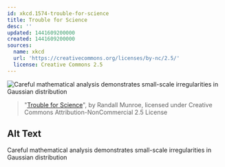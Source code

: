 ```yaml
---
id: xkcd.1574-trouble-for-science
title: Trouble for Science
desc: ''
updated: 1441609200000
created: 1441609200000
sources:
  name: xkcd
  url: 'https://creativecommons.org/licenses/by-nc/2.5/'
  license: Creative Commons 2.5
---
```

![Careful mathematical analysis demonstrates small-scale irregularities in Gaussian distribution](https://imgs.xkcd.com/comics/trouble_for_science.png)
> "[Trouble for Science](https://xkcd.com/1574/)", by Randall Munroe, licensed under Creative Commons Attribution-NonCommercial 2.5 License

## Alt Text
Careful mathematical analysis demonstrates small-scale irregularities in Gaussian distribution
